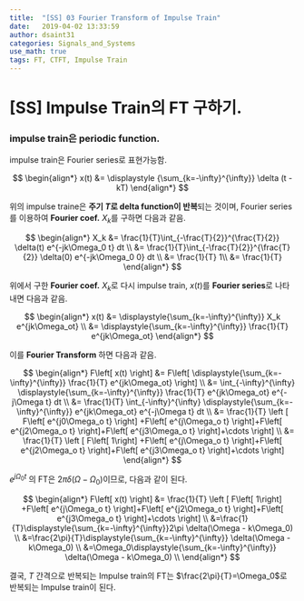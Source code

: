 ```yaml
---
title:  "[SS] 03 Fourier Transform of Impulse Train"
date:   2019-04-02 13:33:59
author: dsaint31
categories: Signals_and_Systems
use_math: true
tags: FT, CTFT, Impulse Train
---
```


# [SS] Impulse Train의 FT 구하기.

### impulse train은 periodic function.

impulse train은 Fourier series로 표현가능함.

$$
\begin{align*}
x(t) &= \displaystyle {\sum_{k=-\infty}^{\infty}} \delta (t -kT)
\end{align*}
$$

위의 impulse traine은 **주기 $T$로 delta function이 반복**되는 것이며, Fourier series를 이용하여 **Fourier coef.** $X_k$를 구하면 다음과 같음.

$$
\begin{align*}
X_k &= \frac{1}{T}\int_{-\frac{T}{2}}^{\frac{T}{2}}  \delta(t) e^{-jk\Omega_0 t} dt \\
&= \frac{1}{T}\int_{-\frac{T}{2}}^{\frac{T}{2}}  \delta(0) e^{-jk\Omega_0 0} dt \\
&= \frac{1}{T} 1\\
&= \frac{1}{T}
\end{align*}
$$

위에서 구한 **Fourier coef.** $X_k$로 다시 impulse train, $x(t)$를 **Fourier series**로 나타내면 다음과 같음.

$$
\begin{align*}
x(t) &= \displaystyle{\sum_{k=-\infty}^{\infty}}
X_k e^{jk\Omega_ot} \\
&= \displaystyle{\sum_{k=-\infty}^{\infty}} \frac{1}{T} e^{jk\Omega_ot}
\end{align*}
$$

이를 **Fourier Transform** 하면 다음과 같음.

$$
\begin{align*}
F\left[ x(t) \right] &= F\left[ \displaystyle{\sum_{k=-\infty}^{\infty}} \frac{1}{T} e^{jk\Omega_ot} \right] \\
&= \int_{-\infty}^{\infty} \displaystyle{\sum_{k=-\infty}^{\infty}} \frac{1}{T} e^{jk\Omega_ot} e^{-j\Omega t} dt \\
&= \frac{1}{T} \int_{-\infty}^{\infty} \displaystyle{\sum_{k=-\infty}^{\infty}} e^{jk\Omega_ot} e^{-j\Omega t} dt \\
&= \frac{1}{T} \left [ F\left[ e^{j0\Omega_o t} \right] +F\left[ e^{j\Omega_o t} \right]+F\left[ e^{j2\Omega_o t} \right]+F\left[ e^{j3\Omega_o t} \right]+\cdots \right] \\
&= \frac{1}{T} \left [ F\left[ 1\right] +F\left[ e^{j\Omega_o t} \right]+F\left[ e^{j2\Omega_o t} \right]+F\left[ e^{j3\Omega_o t} \right]+\cdots \right]
\end{align*}
$$

$e^{j\Omega_0 t}$ 의 FT은 $2\pi \delta(\Omega-\Omega_0)$이므로, 다음과 같이 된다.

$$
\begin{align*}
F\left[ x(t) \right] &= \frac{1}{T} \left [ F\left[ 1\right] +F\left[ e^{j\Omega_o t} \right]+F\left[ e^{j2\Omega_o t} \right]+F\left[ e^{j3\Omega_o t} \right]+\cdots \right] \\
&=\frac{1}{T}\displaystyle{\sum_{k=-\infty}^{\infty}}2\pi \delta(\Omega - k\Omega_0) \\
&=\frac{2\pi}{T}\displaystyle{\sum_{k=-\infty}^{\infty}} \delta(\Omega - k\Omega_0) \\
&=\Omega_0\displaystyle{\sum_{k=-\infty}^{\infty}} \delta(\Omega - k\Omega_0) \\
\end{align*}
$$

결국, $T$ 간격으로 반복되는 Impulse train의 FT는 $\frac{2\pi}{T}=\Omega_0$로 반복되는 Impulse train이 된다.


